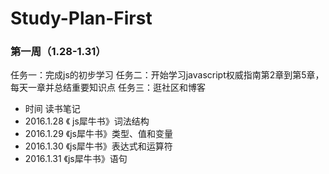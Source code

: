 # Study-Plan-First
### 第一周（1.28-1.31） 
任务一：完成js的初步学习 
任务二：开始学习javascript权威指南第2章到第5章，每天一章并总结重要知识点 
任务三：逛社区和博客
- 时间                            读书笔记 
- 2016.1.28                 《 js犀牛书》词法结构 
- 2016.1.29                 《js犀牛书》类型、值和变量 
- 2016.1.30                 《js犀牛书》表达式和运算符 
- 2016.1.31                 《js犀牛书》语句
